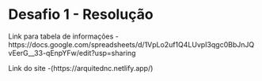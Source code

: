 <h1>Desafio 1 - Resolução  </h1>
<P>Link para tabela de informações - https://docs.google.com/spreadsheets/d/1VpLo2uf1Q4LUvpI3qgc0BbJnJQvEerG__33-qEnpYFw/edit?usp=sharing</P>
<P>Link do site -(https://arquitednc.netlify.app/)</P>
